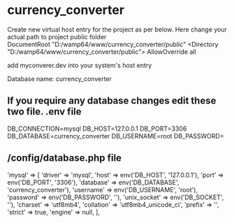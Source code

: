 # currency_converter

Create new virtual host entry for the project as per below. Here change your actual path to project public folder
<VirtualHost myconverer.dev:80>  
  DocumentRoot "D:/wamp64/www/currency_converter/public"
  <Directory "D:/wamp64/www/currency_converter/public">
    AllowOverride all
  </Directory>
</VirtualHost>

add myconverer.dev into your system's host entry 

Database name: currency_converter

If you require any database changes edit these two file.
.env  file
-----------
DB_CONNECTION=mysql
DB_HOST=127.0.0.1
DB_PORT=3306
DB_DATABASE=currency_converter
DB_USERNAME=root
DB_PASSWORD=


/config/database.php file
------------------------
 'mysql' => [
            'driver' => 'mysql',
            'host' => env('DB_HOST', '127.0.0.1'),
            'port' => env('DB_PORT', '3306'),
            'database' => env('DB_DATABASE', 'currency_converter'),
            'username' => env('DB_USERNAME', 'root'),
            'password' => env('DB_PASSWORD', ''),
            'unix_socket' => env('DB_SOCKET', ''),
            'charset' => 'utf8mb4',
            'collation' => 'utf8mb4_unicode_ci',
            'prefix' => '',
            'strict' => true,
            'engine' => null,
        ],

